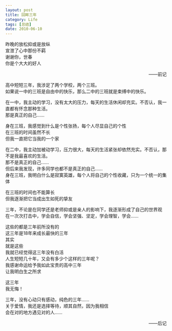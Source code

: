 ```yaml
---
layout: post
title: 回眸三年
category: Life
tags: [总结]
date: 2010-06-10
---
```

昨晚的放松抑或是放纵  
宣泄了心中那份不羁  
谢谢你，世春  
你是个大大的好人

<p align="right">——前记</p>

高中短短三年，我涉足了两个学校，两个三班。  
如果说一中的三班是自由中的快乐，那么二中的三班就是束缚中的快乐。

在一中，我主动的学习，没有太大的压力，每天的生活休闲却充实。不否认，我一直都有怀念那种生活。  
那是真正的自己……  

身在三班，我感觉到什么是个性张扬，每个人尽显自己的个性  
在三班的时间虽然不长  
但我一直把它当我的一个家

在二中，我主动加被动学习，压力很大，每天的生活紧张却依然充实。不否认，那不是我最喜欢的生活。  
那不是真正的自己……  
但后来我发现，许多同学也都不是真正的自己……  
身在三班，我明白什么是寂寞英雄，每个人将自己的个性收藏，只为一个统一的集体

在三班的时间也不能算长  
但我逐渐把它当成出生如死的挚友

三年，不论是在同学还是老师抑或是亲人的影响下，我逐渐形成了自己的世界观   
在一次次打击中，学会自信，学会坚强、坚定，学会理智，学会……

这些的都是三年前所没有的  
这三年是18年来成长最快的三年  
其实  
就是这些  
我就已经觉得这三年没有白活  
人生短短几十年，又会有多少个这样的三年呢？  
我感谢命运给予我如此宝贵的高中三年  
让我明白生之所求

这三年  
我无悔！


三年，没有心动只有感动，纯色的三年……  
关于爱情，我还是选择等待，顺其自然，因为我相信  
会在对的地方遇见对的人……

<p align="right">——后记</p>

